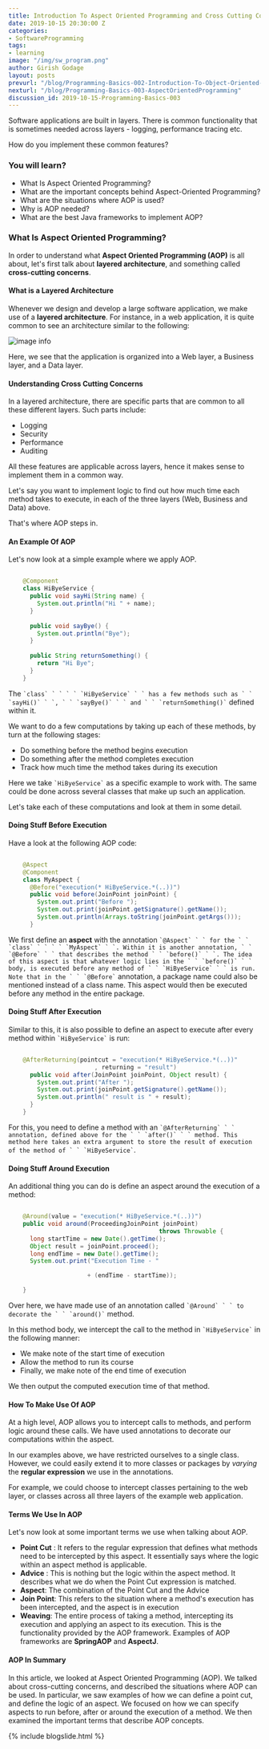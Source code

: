 ```yaml
---
title: Introduction To Aspect Oriented Programming and Cross Cutting Concerns
date: 2019-10-15 20:30:00 Z
categories:
- SoftwareProgramming
tags:
- learning
image: "/img/sw_program.png"
author: Girish Godage
layout: posts
prevurl: "/blog/Programming-Basics-002-Introduction-To-Object-Oriented-Programming"
nexturl: "/blog/Programming-Basics-003-AspectOrientedProgramming"
discussion_id: 2019-10-15-Programming-Basics-003
---
```


Software applications are built in layers. There is common functionality that is sometimes needed across layers - logging, performance tracing etc.

How do you implement these common features?

### You will learn?

* What Is Aspect Oriented Programming?
* What are the important concepts behind Aspect-Oriented Programming? 
* What are the situations where AOP is used?
* Why is AOP needed?
* What are the best Java frameworks to implement AOP?

### What Is Aspect Oriented Programming?

In order to understand what **Aspect Oriented Programming (AOP)** is all about, let's first talk about **layered architecture**, and  something called **cross-cutting concerns**.

#### What is a Layered Architecture

Whenever we design and develop a large software application, we make use of  a **layered architecture**. For instance, in a web application, it is quite common to see an architecture similar to the following:

![image info](/images/Capture-02-01.png)

Here, we see that the application is organized into a Web layer, a Business layer, and a Data layer.

#### Understanding Cross Cutting Concerns

In a layered architecture, there are specific parts that are common to all these different layers. Such parts include:

* Logging
* Security
* Performance
* Auditing

All these features are applicable across layers, hence it makes sense to implement them in a common way.

Let's say you want to implement logic to find out how much time each method takes to execute, in each of the three layers (Web, Business and Data) above.

That's where AOP steps in.

#### An Example Of AOP

Let's now look at a simple example where we apply AOP.

``` java

	@Component
	class HiByeService {
	  public void sayHi(String name) {
	    System.out.println("Hi " + name);
	  }
	
	  public void sayBye() {
	    System.out.println("Bye");
	  }
	
	  public String returnSomething() {
	    return "Hi Bye";
	  }
	}
```

The `` `class` ` ` ` ` `HiByeService` ` ` has a few methods such as ` ` `sayHi()` ` `, ` ` `sayBye()` ` ` and ` ` `returnSomething()` `` defined within it.

We want to do a few computations by taking up each of these methods, by turn at the following stages:

* Do something before the method begins execution
* Do something after the method completes execution
* Track how much time the method takes during its execution

Here we take `` `HiByeService` `` as a specific example to work with. The same could be done across several classes that make up such an application.

Let's take each of these computations and look at them in some detail.

#### Doing Stuff Before Execution

Have a look at the following AOP code:

``` java

	@Aspect
	@Component
	class MyAspect {
	  @Before("execution(* HiByeService.*(..))")
	  public void before(JoinPoint joinPoint) {
	    System.out.print("Before ");
	    System.out.print(joinPoint.getSignature().getName());
	    System.out.println(Arrays.toString(joinPoint.getArgs()));
	  }
```

We first define an **aspect** with the annotation `` `@Aspect` ` ` for the ` ` `class` ` ` ` ` `MyAspect` ` `. Within it is another annotation, ` ` `@Before` ` ` that describes the method ` ` `before()` ` `. The idea of this aspect is that whatever logic lies in the ` ` `before()` ` ` body, is executed before any method of ` ` `HiByeService` ` ` is run. Note that in the ` ` `@Before` `` annotation, a package name could also be mentioned instead of a class name. This aspect would then be executed before any method in the entire package.

#### Doing Stuff After Execution

Similar to this, it is also possible to define an aspect to execute after every method within `` `HiByeService` `` is run:

``` java

	@AfterReturning(pointcut = "execution(* HiByeService.*(..))"
	                    , returning = "result")
	  public void after(JoinPoint joinPoint, Object result) {
	    System.out.print("After ");
	    System.out.print(joinPoint.getSignature().getName());
	    System.out.println(" result is " + result);
	  }
	}

```

For this, you need to define a method with an `` `@AfterReturning` ` ` annotation, defined above for the ` ` `after()` ` ` method. This method here takes an extra argument to store the result of execution of the method of ` ` `HiByeService` ``.

#### Doing Stuff Around Execution

An additional thing you can do is define an aspect around the execution of a method:

``` java

	@Around(value = "execution(* HiByeService.*(..))")
	public void around(ProceedingJoinPoint joinPoint) 
	                                      throws Throwable {
	  long startTime = new Date().getTime();
	  Object result = joinPoint.proceed();
	  long endTime = new Date().getTime();
	  System.out.print("Execution Time - " 

	                  + (endTime - startTime));

	}

```

Over here, we have made use of an annotation called `` `@Around` ` ` to decorate the ` ` `around()` `` method.

In this method body, we intercept the call to the method in `` `HiByeService` `` in the following manner:

* We make note of the start time of execution
* Allow the method to run its course
* Finally, we make note of the end time of execution

We then output the computed execution time of that method.

#### How To Make Use Of AOP

At a high level, AOP allows you to intercept calls to methods, and perform logic around these calls. We have used annotations to decorate our computations within the aspect.

In our examples above, we have restricted ourselves to a single class. However, we could easily extend it to more classes or packages by *varying* the **regular expression** we use in the annotations.

For example, we could choose to intercept classes pertaining to the web layer, or classes across all three layers of the example web application.

#### Terms We Use In AOP

Let's now look at some important terms we use when talking about AOP.

* **Point Cut** : It refers to the regular expression that defines what methods need to be intercepted by this aspect. It essentially says where the logic within an aspect method is applicable.
* **Advice** : This is nothing but the logic within the aspect method. It describes what we do when the Point Cut expression is matched.
* **Aspect**: The combination of the Point Cut and the Advice
* **Join Point**: This refers to the situation where a method's execution has been intercepted, and the aspect is in execution
* **Weaving**: The entire process of taking a method, intercepting its execution and applying an aspect to its execution. This is the functionality provided by the AOP framework. Examples of AOP frameworks are **SpringAOP** and **AspectJ**.

#### AOP In Summary

In this article, we looked at Aspect Oriented Programming (AOP). We talked about cross-cutting concerns, and described the situations where AOP can be used. In particular, we saw examples of how we can define a point cut, and define the logic of an aspect. We focused on how we can specify aspects to run before, after or around the execution of a method. We then examined the important terms that describe AOP concepts.

{% include blogslide.html %}

